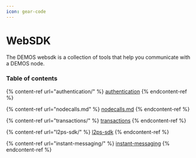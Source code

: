```yaml
---
icon: gear-code
---
```


# WebSDK

The DEMOS websdk is a collection of tools that help you communicate with a DEMOS node.

### Table of contents

{% content-ref url="authentication/" %}
[authentication](authentication/)
{% endcontent-ref %}

{% content-ref url="nodecalls.md" %}
[nodecalls.md](nodecalls.md)
{% endcontent-ref %}

{% content-ref url="transactions/" %}
[transactions](transactions/)
{% endcontent-ref %}

{% content-ref url="l2ps-sdk/" %}
[l2ps-sdk](l2ps-sdk/)
{% endcontent-ref %}

{% content-ref url="instant-messaging/" %}
[instant-messaging](instant-messaging/)
{% endcontent-ref %}
